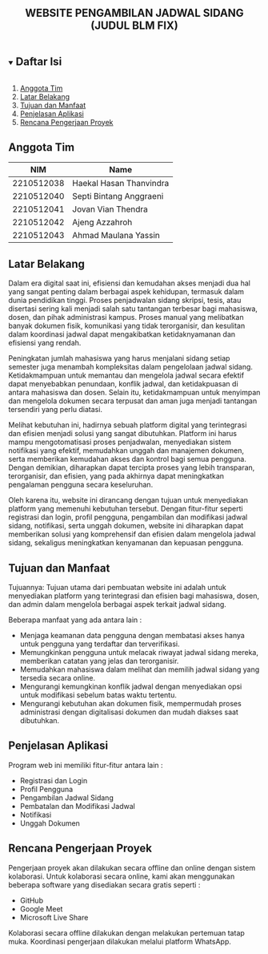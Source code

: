 <p align="center">
  <h2 align="center">
    WEBSITE PENGAMBILAN JADWAL SIDANG (JUDUL BLM FIX)
  </h2>
</p>

<!-- Daftar Isi -->
<details open="open">
  <summary><h2 style="display: inline-block">Daftar Isi</h2></summary>
  <ol>
    <li><a href="#anggota-tim">Anggota Tim</a></li>
    <li><a href="#latar-belakang">Latar Belakang</a></li>
    <li><a href="#tujuan-dan-manfaat">Tujuan dan Manfaat</a></li>
    <li><a href="#penjelasan-aplikasi">Penjelasan Aplikasi</a></li>
    <li><a href="#rencana-pengerjaan-proyek">Rencana Pengerjaan Proyek</a></li>
  </ol>
</details>

<!-- Anggota Tim -->
## Anggota Tim
| NIM           | Name                     |
| ------------- |--------------------------|
| 2210512038    | Haekal Hasan Thanvindra  |
| 2210512040    | Septi Bintang Anggraeni  |
| 2210512041    | Jovan Vian Thendra       |
| 2210512042    | Ajeng Azzahroh           |
| 2210512043    | Ahmad Maulana Yassin     |

<!-- Latar Belakang -->
## Latar Belakang

Dalam era digital saat ini, efisiensi dan kemudahan akses menjadi dua hal yang sangat penting dalam berbagai aspek kehidupan, termasuk dalam dunia pendidikan tinggi. Proses penjadwalan sidang skripsi, tesis, atau disertasi sering kali menjadi salah satu tantangan terbesar bagi mahasiswa, dosen, dan pihak administrasi kampus. Proses manual yang melibatkan banyak dokumen fisik, komunikasi yang tidak terorganisir, dan kesulitan dalam koordinasi jadwal dapat mengakibatkan ketidaknyamanan dan efisiensi yang rendah.

Peningkatan jumlah mahasiswa yang harus menjalani sidang setiap semester juga menambah kompleksitas dalam pengelolaan jadwal sidang. Ketidakmampuan untuk memantau dan mengelola jadwal secara efektif dapat menyebabkan penundaan, konflik jadwal, dan ketidakpuasan di antara mahasiswa dan dosen. Selain itu, ketidakmampuan untuk menyimpan dan mengelola dokumen secara terpusat dan aman juga menjadi tantangan tersendiri yang perlu diatasi.

Melihat kebutuhan ini, hadirnya sebuah platform digital yang terintegrasi dan efisien menjadi solusi yang sangat dibutuhkan. Platform ini harus mampu mengotomatisasi proses penjadwalan, menyediakan sistem notifikasi yang efektif, memudahkan unggah dan manajemen dokumen, serta memberikan kemudahan akses dan kontrol bagi semua pengguna. Dengan demikian, diharapkan dapat tercipta proses yang lebih transparan, terorganisir, dan efisien, yang pada akhirnya dapat meningkatkan pengalaman pengguna secara keseluruhan.

Oleh karena itu, website ini dirancang dengan tujuan untuk menyediakan platform yang memenuhi kebutuhan tersebut. Dengan fitur-fitur seperti registrasi dan login, profil pengguna, pengambilan dan modifikasi jadwal sidang, notifikasi, serta unggah dokumen, website ini diharapkan dapat memberikan solusi yang komprehensif dan efisien dalam mengelola jadwal sidang, sekaligus meningkatkan kenyamanan dan kepuasan pengguna.

<!-- Tujuan dan Manfaat -->
## Tujuan dan Manfaat

Tujuannya:
Tujuan utama dari pembuatan website ini adalah untuk menyediakan platform yang terintegrasi dan efisien bagi mahasiswa, dosen, dan admin dalam mengelola berbagai aspek terkait jadwal sidang. 

Beberapa manfaat yang ada antara lain :
* Menjaga keamanan data pengguna dengan membatasi akses hanya untuk pengguna yang terdaftar dan terverifikasi. 
* Memungkinkan pengguna untuk melacak riwayat jadwal sidang mereka, memberikan catatan yang jelas dan terorganisir. 
* Memudahkan mahasiswa dalam melihat dan memilih jadwal sidang yang tersedia secara online.
* Mengurangi kemungkinan konflik jadwal dengan menyediakan opsi untuk modifikasi sebelum batas waktu tertentu.
* Mengurangi kebutuhan akan dokumen fisik, mempermudah proses administrasi dengan digitalisasi dokumen dan mudah diakses saat dibutuhkan. 

<!-- Penjelasan Aplikasi -->
## Penjelasan Aplikasi

Program web ini memiliki fitur-fitur antara lain :
* Registrasi dan Login
* Profil Pengguna
* Pengambilan Jadwal Sidang
* Pembatalan dan Modifikasi Jadwal
* Notifikasi
* Unggah Dokumen


<!-- Rencana Pengerjaan Proyek -->
## Rencana Pengerjaan Proyek

Pengerjaan proyek akan dilakukan secara offline dan online dengan sistem kolaborasi. Untuk kolaborasi secara online, kami akan menggunakan beberapa software yang disediakan secara gratis seperti :
* GitHub
* Google Meet
* Microsoft Live Share

Kolaborasi secara offline dilakukan dengan melakukan pertemuan tatap muka. Koordinasi pengerjaan dilakukan melalui platform WhatsApp.
